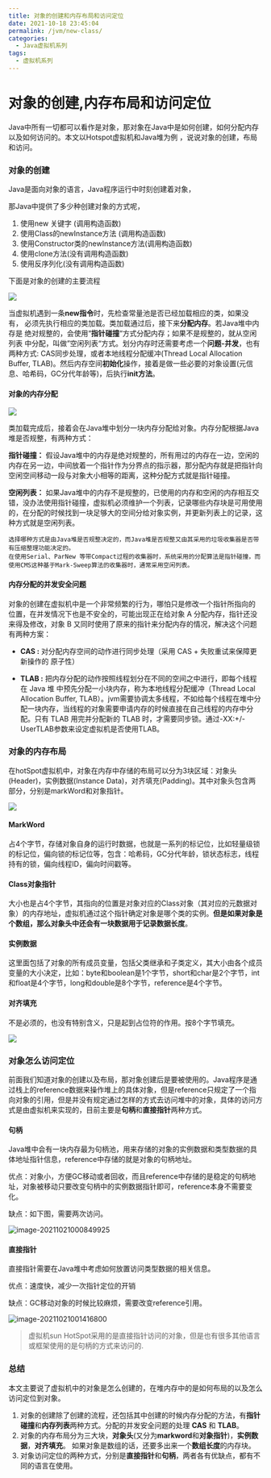 ```yaml
---
title: 对象的创建和内存布局和访问定位
date: 2021-10-18 23:45:04
permalink: /jvm/new-class/
categories:
  - Java虚拟机系列
tags:
  - 虚拟机系列
---
```

# 对象的创建,内存布局和访问定位

Java中所有一切都可以看作是对象，那对象在Java中是如何创建，如何分配内存以及如何访问的。本文以Hotspot虚拟机和Java堆为例 ，说说对象的创建，布局和访问。

### 对象的创建

Java是面向对象的语言，Java程序运行中时刻创建着对象，

那Java中提供了多少种创建对象的方式呢，

1. 使用new 关键字 (调用构造函数)
2. 使用Class的newInstance方法 (调用构造函数)
3. 使用Constructor类的newInstance方法(调用构造函数)
4. 使用clone方法(没有调用构造函数)
5. 使用反序列化(没有调用构造函数)

下面是对象的创建的主要流程

<img src="https://cdn.jsdelivr.net/gh/AJiSun/CDN/jvm-img/jvm-4-newClass.png">



当虚拟机遇到一条**new指令**时，先检查常量池是否已经加载相应的类，如果没有， 必须先执行相应的类加载。类加载通过后，接下来**分配内存**。若Java堆中内存是 绝对规整的，会使用“**指针碰撞**“方式分配内存；如果不是规整的，就从空闲列表 中分配，叫做”空闲列表“方式。划分内存时还需要考虑一个**问题-并发**，也有两种方式: CAS同步处理，或者本地线程分配缓冲(Thread Local Allocation  Buffer, TLAB)。然后内存空间**初始化**操作，接着是做一些必要的对象设置(元信息、哈希码，GC分代年龄等)，后执行**init方法**。 



#### 对象的内存分配

<img src="https://cdn.jsdelivr.net/gh/AJiSun/CDN/jvm-img/jvm-4-memory-allocation.png">

类加载完成后，接着会在Java堆中划分一块内存分配给对象。内存分配根据Java 堆是否规整，有两种方式：

**指针碰撞：** 假设Java堆中的内存是绝对规整的，所有用过的内存在一边，空闲的内存在另一边，中间放着一个指针作为分界点的指示器，那分配内存就是把指针向空闲空间移动一段与对象大小相等的距离，这种分配方式就是指针碰撞。

**空闲列表：** 如果Java堆中的内存不是规整的，已使用的内存和空闲的内存相互交错，没办法使用指针碰撞，虚拟机必须维护一个列表，记录哪些内存块是可用使用的，在分配的时候找到一块足够大的空间分给对象实例，并更新列表上的记录，这种方式就是空闲列表。

```
选择哪种方式是由Java堆是否规整决定的，而Java堆是否规整又由其采用的垃圾收集器是否带有压缩整理功能决定的。
在使用Serial、ParNew 等带Compact过程的收集器时，系统采用的分配算法是指针碰撞，而使用CMS这种基于Mark-Sweep算法的收集器时，通常采用空闲列表。
```



#### 内存分配的并发安全问题

对象的创建在虚拟机中是一个非常频繁的行为，哪怕只是修改一个指针所指向的 位置，在并发情况下也是不安全的，可能出现正在给对象 A 分配内存，指针还没来得及修改，对象 B 又同时使用了原来的指针来分配内存的情况，解决这个问题有两种方案：

* **CAS :**  对分配内存空间的动作进行同步处理（采用 CAS + 失败重试来保障更新操作的 原子性） 

* **TLAB :**  把内存分配的动作按照线程划分在不同的空间之中进行，即每个线程在 Java 堆 中预先分配一小块内存，称为本地线程分配缓冲（Thread Local Allocation Buffer,  TLAB）。jvm需要协调太多线程，不如给每个线程在堆中分配一块内存，当线程的对象需要申请内存的时候直接在自己线程的内存中分配。只有 TLAB 用完并分配新的 TLAB 时，才需要同步锁。通过-XX:+/-UserTLAB参数来设定虚拟机是否使用TLAB。



### 对象的内存布局

在hotSpot虚拟机中，对象在内存中存储的布局可以分为3块区域：对象头(Header)，实例数据(Instance Data)，对齐填充(Padding)。其中对象头包含两部分，分别是markWord和对象指针。

<img src="https://cdn.jsdelivr.net/gh/AJiSun/CDN/jvm-img/jvm-4-object-layout.png">

#### MarkWord

占4个字节，存储对象自身的运行时数据，也就是一系列的标记位，比如轻量级锁的标记位，偏向锁的标记位等，包含：哈希码，GC分代年龄，锁状态标志，线程持有的锁，偏向线程ID，偏向时间戳等。

#### Class对象指针

大小也是占4个字节，其指向的位置是对象对应的Class对象（其对应的元数据对象）的内存地址，虚拟机通过这个指针确定对象是哪个类的实例。**但是如果对象是个数组，那么对象头中还会有一块数据用于记录数据长度**。

#### 实例数据

这里面包括了对象的所有成员变量，包括父类继承和子类定义，其大小由各个成员变量的大小决定，比如：byte和boolean是1个字节，short和char是2个字节，int和float是4个字节，long和double是8个字节，reference是4个字节。

#### 对齐填充

不是必须的，也没有特别含义，只是起到占位符的作用。按8个字节填充。

<img src="https://cdn.jsdelivr.net/gh/AJiSun/CDN/jvm-img/jvm-4-layout-difference.png">



### 对象怎么访问定位

前面我们知道对象的创建以及布局，那对象创建后是要被使用的。Java程序是通过栈上的reference数据来操作堆上的具体对象，但是reference只规定了一个指向对象的引用，但是并没有规定通过怎样的方式去访问堆中的对象，具体的访问方式是由虚拟机来实现的，目前主要是**句柄**和**直接指针**两种方式。

#### 句柄

Java堆中会有一块内存最为句柄池，用来存储的对象的实例数据和类型数据的具体地址指针信息，reference中存储的就是对象的句柄地址。

优点：对象小，方便GC移动或者回收，而且reference中存储的是稳定的句柄地址，对象被移动只要改变句柄中的实例数据指针即可，reference本身不需要变化。

缺点：如下图，需要两次访问。

![image-20211021000849925](https://cdn.jsdelivr.net/gh/AJiSun/CDN/jvm-img/jvm-4-handle.png)



#### 直接指针

直接指针需要在Java堆中考虑如何放置访问类型数据的相关信息。

优点：速度快，减少一次指针定位的开销

缺点：GC移动对象的时候比较麻烦，需要改变reference引用。



![image-20211021001416800](https://cdn.jsdelivr.net/gh/AJiSun/CDN/jvm-img/jvm-4-direct-pointer.png)

> 虚拟机sun HotSpot采用的是直接指针访问的对象，但是也有很多其他语言或框架使用的是句柄的方式来访问的.



### 总结

本文主要说了虚拟机中的对象是怎么创建的，在堆内存中的是如何布局的以及怎么访问定位到对象。

1. 对象的创建除了创建的流程，还包括其中创建的时候内存分配的方法，有**指针碰撞**和**内存列表**两种方式。分配的并发安全问题的处理 **CAS** 和 **TLAB**。
2. 对象的内存布局分为三大块，**对象头**(又分为**markword**和**对象指针**)，**实例数据**，**对齐填充**。 如果对象是数组的话，还要多出来一个**数组长度**的内存块。
3. 对象访问定位的两种方式，分别是**直接指针**和**句柄**，两者各有优缺点，都有不同的语言在使用。

